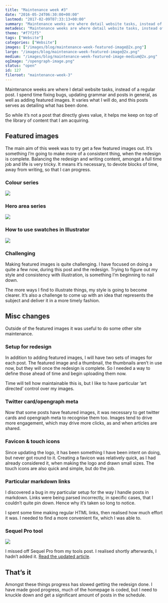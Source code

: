 ```yaml
---
title: "Maintenance week #3"
date: "2016-05-24T06:30:00+00:00"
lastmod: "2017-02-09T07:33:13+00:00"
summary: "Maintenance weeks are where detail website tasks, instead of a regular post. I spend time fixing bugs, updating grammar and posts in general, as well as adding featured images. It varies what I will do, and this posts serves as detailing what has been done."
metadesc: "Maintenance weeks are where detail website tasks, instead of a regular post. I spend time fixing bugs, updating grammar and posts in general, as well as adding featured images."
theme: "#f7f2f5"
tags: ["Website"]
categories: ["Website"]
images: ["/images/blog/maintenance-week-featured-image@2x.png"]
large: "/images/blog/maintenance-week-featured-image@2x.png"
medium: "/images/blog/maintenance-week-featured-image-medium@2x.png"
ogImage: "/opengraph-image.png"
status: "open"
id: 127
fileroot: "maintenance-week-3"
---
```


Maintenance weeks are where I detail website tasks, instead of a regular post. I spend time fixing bugs, updating grammar and posts in general, as well as adding featured images. It varies what I will do, and this posts serves as detailing what has been done.

So while it’s not a post that directly gives value, it helps me keep on top of the library of content that I am acquiring.

## Featured images
The main aim of this week was to try get a few featured images out. It’s something I’m going to make more of a consistent thing, when the redesign is complete. Balancing the redesign and writing content, amongst a full time job and life is very tricky. It means it’s necessary, to devote blocks of time, away from writing, so that I can progress.

### Colour series
<div className="article-image">
  <Image src="/images/blog/colour-series-post-images-011.png" width={738} height={492} />
</div>

### Hero area series
<div className="article-image">
  <Image src="/images/blog/hero-area-post-images-01.png" width={738} height={492} />
</div>

### How to use swatches in Illustrator
<div className="article-image">
  <Image src="/images/blog/use-swatches-01.png" width={738} height={492} />
</div>

### Challenging
Making featured images is quite challenging. I have focused on doing a quite a few now, during this post and the redesign. Trying to figure out my style and consistency with illustration, is something I’m beginning to nail down.

The more ways I find to illustrate things, my style is going to become clearer. It’s also a challenge to come up with an idea that represents the subject and deliver it in a more timely fashion.

## Misc changes
Outside of the featured images it was useful to do some other site maintenance.

### Setup for redesign
In addition to adding featured images, I will have two sets of images for each post. The featured image and a thumbnail, the thumbnails aren’t in use now, but they will once the redesign is complete. So I needed a way to define those ahead of time and begin uploading them now.

Time will tell how maintainable this is, but I like to have particular ‘art directed’ control over my images.

### Twitter card/opengraph meta
Now that some posts have featured images, it was necessary to get twitter cards and opengraph meta to recognise them too. Images tend to drive more engagement, which may drive more clicks, as and when articles are shared.

### Favicon & touch icons
Since updating the logo, it has been something I have been intent on doing, but never got round to it. Creating a favicon was relatively quick, as I had already considered it, when making the logo and drawn small sizes. The touch icons are also quick and simple, but do the job.

### Particular markdown links
I discovered a bug in my particular setup for the way I handle posts in markdown. Links were being parsed incorrectly, in specific cases, that I couldn’t quite pin down. Hence why it’s taken so long to notice.

I spent some time making regular HTML links, then realised how much effort it was. I needed to find a more convenient fix, which I was able to.

### Sequel Pro tool
<div className="article-image">
  <Image src="/images/blog/tools_sequel-pro.png" width={738} height={492} />
</div>

I missed off Sequel Pro from my tools post. I realised shortly afterwards, I hadn’t added it. [Read the updated article](/blog/tools-i-use).

## That’s it
Amongst these things progress has slowed getting the redesign done. I have made good progress, much of the homepage is coded, but I need to knuckle down and get a significant amount of posts in the schedule.
